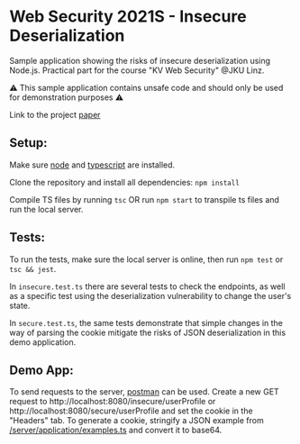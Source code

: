 # Web Security 2021S - Insecure Deserialization
Sample application showing the risks of insecure deserialization using Node.js. Practical part for the course "KV Web Security" @JKU Linz.

⚠ This sample application contains unsafe code and should only be used for demonstration purposes ⚠

Link to the project [paper](https://github.com/SchwapTobi/websec-project-21S/blob/master/insecure_deserialization_schwap_reisinger.pdf) 
## Setup:
Make sure [node](https://nodejs.org/en/download/) and [typescript](https://www.typescriptlang.org/download) are installed.

Clone the repository and install all dependencies:
`npm install`

Compile TS files by running `tsc` OR run `npm start` to transpile ts files and run the local server.

## Tests:
To run the tests, make sure the local server is online, then run `npm test` or `tsc && jest`.

In `insecure.test.ts` there are several tests to check the endpoints, as well as a specific test using the deserialization vulnerability to change the user's state.

In `secure.test.ts`, the same tests demonstrate that simple changes in the way of parsing the cookie mitigate the risks of JSON deserialization in this demo application.

## Demo App:
To send requests to the server, [postman](https://www.postman.com/) can be used. Create a new GET request to http://localhost:8080/insecure/userProfile or http://localhost:8080/secure/userProfile and set the cookie in the "Headers" tab. To generate a cookie, stringify a JSON example from [/server/application/examples.ts](https://github.com/SchwapTobi/websec-project-21S/blob/master/server/application/examples.ts) and convert it to base64.
